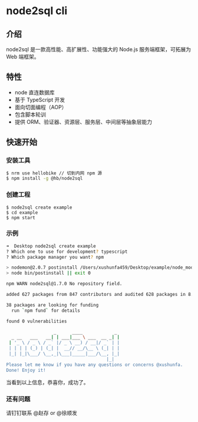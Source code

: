 # node2sql cli

## 介绍
node2sql 是一款高性能、高扩展性、功能强大的 Node.js 服务端框架，可拓展为 Web 端框架。

## 特性
- node 直连数据库
- 基于 TypeScript 开发
- 面向切面编程（AOP）
- 包含脚本轮训
- 提供 ORM、验证器、资源层、服务层、中间层等抽象层能力

## 快速开始
### 安装工具

```bash
$ nrm use hellobike // 切到内网 npm 源
$ npm install -g @hb/node2sql
```

### 创建工程

```
$ node2sql create example
$ cd example
$ npm start
```

### 示例

```bash
➜  Desktop node2sql create example
? Which one to use for development? typescript
? Which package manager you want? npm

> nodemon@2.0.7 postinstall /Users/xushunfa459/Desktop/example/node_modules/nodemon
> node bin/postinstall || exit 0

npm WARN node2sql@1.7.0 No repository field.

added 627 packages from 847 contributors and audited 628 packages in 8.881s

38 packages are looking for funding
  run `npm fund` for details

found 0 vulnerabilities

                  _      ____            _
  _ __   ___   __| | ___|___ \ ___  __ _| |
 | '_ \ / _ \ / _` |/ _ \ __) / __|/ _` | |
 | | | | (_) | (_| |  __// __/\__ \ (_| | |
 |_| |_|\___/ \__,_|\___|_____|___/\__, |_|
                                      |_|
Please let me know if you have any questions or concerns @xushunfa.
Done! Enjoy it!
```

当看到以上信息，恭喜你，成功了。



### 还有问题
请钉钉联系 @赵存 or @徐顺发